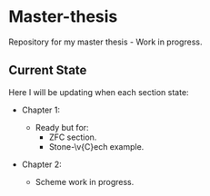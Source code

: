 # Master-thesis
Repository for my master thesis - Work in progress.

## Current State

Here I will be updating when each section state:

- Chapter 1: 
  - Ready but for:
	- ZFC section.
	- Stone-\v{C}ech example.

- Chapter 2: 
  - Scheme work in progress.


